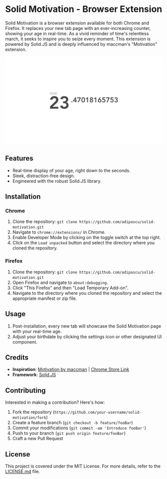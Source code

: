 # Solid Motivation - Browser Extension

Solid Motivation is a browser extension available for both Chrome and Firefox. It replaces your new tab page with an ever-increasing counter, showing your age in real-time. As a vivid reminder of time's relentless march, it seeks to inspire you to seize every moment. This extension is powered by Solid.JS and is deeply influenced by maccman's "Motivation" extension.

![Screenshot of Solid Motivation](./docs/screenshot.svg)

## Features

- Real-time display of your age, right down to the seconds.
- Sleek, distraction-free design.
- Engineered with the robust Solid.JS library.

## Installation

### Chrome

1. Clone the repository: `git clone https://github.com/adipascu/solid-motivation.git`
2. Navigate to `chrome://extensions/` in Chrome.
3. Enable Developer Mode by clicking on the toggle switch at the top right.
4. Click on the `Load unpacked` button and select the directory where you cloned the repository.

### Firefox

1. Clone the repository: `git clone https://github.com/adipascu/solid-motivation.git`
2. Open Firefox and navigate to `about:debugging`.
3. Click "This Firefox" and then "Load Temporary Add-on".
4. Navigate to the directory where you cloned the repository and select the appropriate manifest or zip file.

## Usage

1. Post-installation, every new tab will showcase the Solid Motivation page with your real-time age.
2. Adjust your birthdate by clicking the settings icon or other designated UI component.

## Credits

- **Inspiration**: [Motivation by maccman](https://github.com/maccman/motivation) | [Chrome Store Link](https://chrome.google.com/webstore/detail/motivation/ofdgfpchbidcgncgfpdlpclnpaemakoj)
- **Framework**: [Solid.JS](https://solidjs.com/)

## Contributing

Interested in making a contribution? Here's how:

1. Fork the repository (`https://github.com/your-username/solid-motivation/fork`)
2. Create a feature branch (`git checkout -b feature/fooBar`)
3. Commit your modifications (`git commit -am 'Introduce fooBar'`)
4. Push to your branch (`git push origin feature/fooBar`)
5. Craft a new Pull Request

## License

This project is covered under the MIT License. For more details, refer to the [LICENSE.md](LICENSE.md) file.
